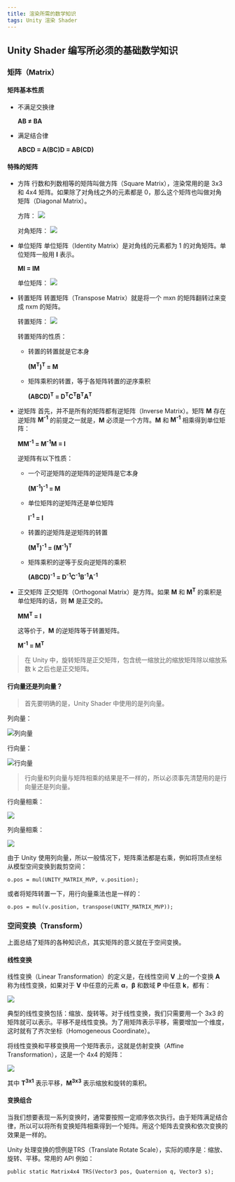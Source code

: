 ```yaml
---
title: 渲染所需的数学知识
tags: Unity 渲染 Shader
---
```


## Unity Shader 编写所必须的基础数学知识

### 矩阵（Matrix）

#### 矩阵基本性质

* 不满足交换律

	<strong>AB ≠ BA</strong>

* 满足结合律

	<strong>ABCD = A(BC)D = AB(CD)</strong>

#### 特殊的矩阵

* 方阵
行数和列数相等的矩阵叫做方阵（Square Matrix），渲染常用的是 3x3 和 4x4 矩阵。如果除了对角线之外的元素都是 0，那么这个矩阵也叫做对角矩阵（Diagonal Matrix）。

	方阵：
	![](/post_img/square-matrix.jpg)

	对角矩阵：
	![](/post_img/diagonal-matrix.jpg)

* 单位矩阵
单位矩阵（Identity Matrix）是对角线的元素都为 1 的对角矩阵。单位矩阵一般用 <strong>I</strong> 表示。

	<strong>MI = IM</strong>

	单位矩阵：
	![](/post_img/identity-matrix.jpg)

* 转置矩阵
转置矩阵（Transpose Matrix）就是将一个 mxn 的矩阵翻转过来变成 nxm 的矩阵。

	转置矩阵：
	![](/post_img/transpose-matrix.jpg)

	转置矩阵的性质：

	* 转置的转置就是它本身

		<strong>(M<sup>T</sup>)<sup>T</sup> = M</strong>

	* 矩阵乘积的转置，等于各矩阵转置的逆序乘积

		<strong>(ABCD)<sup>T</sup> = D<sup>T</sup>C<sup>T</sup>B<sup>T</sup>A<sup>T</sup></strong>

* 逆矩阵
首先，并不是所有的矩阵都有逆矩阵（Inverse Matrix）。矩阵 <strong>M</strong> 存在逆矩阵 <strong>M<sup>-1</sup></strong> 的前提之一就是，<strong>M</strong> 必须是一个方阵。<strong>M</strong> 和 <strong>M<sup>-1</sup></strong> 相乘得到单位矩阵：

	<strong>MM<sup>-1</sup> = M<sup>-1</sup>M = I</strong>

	逆矩阵有以下性质：

	* 一个可逆矩阵的逆矩阵的逆矩阵是它本身

		<strong>(M<sup>-1</sup>)<sup>-1</sup> = M</strong>

	* 单位矩阵的逆矩阵还是单位矩阵

		<strong>I<sup>-1</sup> = I</strong>

	* 转置的逆矩阵是逆矩阵的转置

		<strong>(M<sup>T</sup>)<sup>-1</sup> = (M<sup>-1</sup>)<sup>T</sup></strong>

	* 矩阵乘积的逆等于反向逆矩阵的乘积

		<strong>(ABCD)<sup>-1</sup> = D<sup>-1</sup>C<sup>-1</sup>B<sup>-1</sup>A<sup>-1</sup></strong>

* 正交矩阵
正交矩阵（Orthogonal Matrix）是方阵。如果 <strong>M</strong> 和 <strong>M<sup>T</sup></strong> 的乘积是单位矩阵的话，则 <strong>M</strong> 是正交的。

	<strong>MM<sup>T</sup> = I</strong>

	这等价于，<strong>M</strong> 的逆矩阵等于转置矩阵。

	<strong>M<sup>-1</sup> = M<sup>T</sup></strong>

> 在 Unity 中，旋转矩阵是正交矩阵，包含统一缩放比的缩放矩阵除以缩放系数 k 之后也是正交矩阵。

####  行向量还是列向量？

> 首先要明确的是，Unity Shader 中使用的是列向量。

列向量：

![列向量](/post_img/column-vector.jpg)

行向量：

![行向量](/post_img/row-vector.jpg)

> 行向量和列向量与矩阵相乘的结果是不一样的，所以必须事先清楚用的是行向量还是列向量。

行向量相乘：

![](/post_img/row-vector-mul.jpg)

列向量相乘：

![](/post_img/column-vector-mul.jpg)

由于 Unity 使用列向量，所以一般情况下，矩阵乘法都是右乘，例如将顶点坐标从模型空间变换到裁剪空间：

`o.pos = mul(UNITY_MATRIX_MVP, v.position);`

或者将矩阵转置一下，用行向量乘法也是一样的：

`o.pos = mul(v.position, transpose(UNITY_MATRIX_MVP));`

### 空间变换（Transform）

上面总结了矩阵的各种知识点，其实矩阵的意义就在于空间变换。

#### 线性变换

线性变换（Linear Transformation）的定义是，在线性空间 <strong>V</strong> 上的一个变换 <strong>A</strong> 称为线性变换，如果对于 <strong>V</strong> 中任意的元素 <strong>α</strong>，<strong>β</strong> 和数域 <strong>P</strong> 中任意 <strong>k</strong>，都有：

![](/post_img/linear-transformation.jpg)

典型的线性变换包括：缩放、旋转等。对于线性变换，我们只需要用一个 3x3 的矩阵就可以表示。平移不是线性变换。为了用矩阵表示平移，需要增加一个维度，这时就有了齐次坐标（Homogeneous Coordinate）。

将线性变换和平移变换用一个矩阵表示，这就是仿射变换（Affine Transformation），这是一个 4x4 的矩阵：

![](/post_img/final-matrix.jpg)

其中 <strong>T<sup>3x1</sup></strong> 表示平移，<strong>M<sup>3x3</sup></strong> 表示缩放和旋转的乘积。

#### 变换组合

当我们想要表现一系列变换时，通常要按照一定顺序依次执行。由于矩阵满足结合律，所以可以将所有变换矩阵相乘得到一个矩阵。用这个矩阵去变换和依次变换的效果是一样的。

Unity 处理变换的惯例是TRS（Translate Rotate Scale），实际的顺序是：缩放、旋转、平移。常用的 API 例如：

`public static Matrix4x4 TRS(Vector3 pos, Quaternion q, Vector3 s);`
